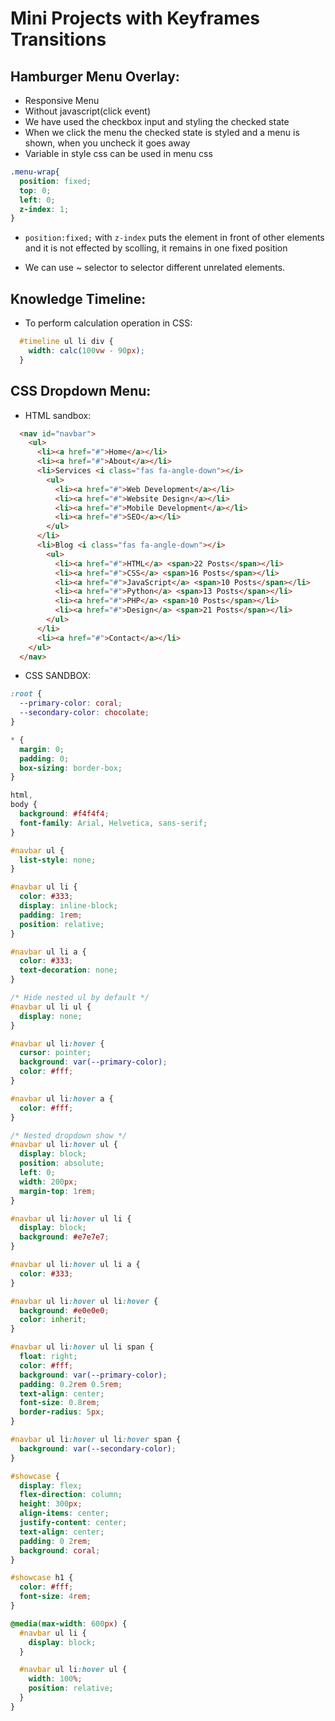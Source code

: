 # Mini Projects with Keyframes Transitions

## Hamburger Menu Overlay:

- Responsive Menu
- Without javascript(click event)
- We have used the checkbox input and styling the checked state
- When we click the menu the checked state is styled and a menu is shown, when you uncheck it goes away
- Variable in style css can be used in menu css
```css
.menu-wrap{
  position: fixed;
  top: 0;
  left: 0;
  z-index: 1;
}
```
- ```position:fixed;``` with ```z-index``` puts the element in front of other elements and it is not effected by scolling, it remains in one fixed position

- We can use ~ selector to selector different unrelated elements. 

## Knowledge Timeline:

- To perform calculation operation in CSS:
```css
  #timeline ul li div {
    width: calc(100vw - 90px);
  }
  ```

## CSS Dropdown Menu:
- HTML sandbox:
```html
  <nav id="navbar">
    <ul>
      <li><a href="#">Home</a></li>
      <li><a href="#">About</a></li>
      <li>Services <i class="fas fa-angle-down"></i> 
        <ul>
          <li><a href="#">Web Development</a></li>
          <li><a href="#">Website Design</a></li>
          <li><a href="#">Mobile Development</a></li>
          <li><a href="#">SEO</a></li>
        </ul>
      </li>
      <li>Blog <i class="fas fa-angle-down"></i> 
        <ul>
          <li><a href="#">HTML</a> <span>22 Posts</span></li>
          <li><a href="#">CSS</a> <span>16 Posts</span></li>
          <li><a href="#">JavaScript</a> <span>10 Posts</span></li>
          <li><a href="#">Python</a> <span>13 Posts</span></li>
          <li><a href="#">PHP</a> <span>10 Posts</span></li>
          <li><a href="#">Design</a> <span>21 Posts</span></li>
        </ul>
      </li>
      <li><a href="#">Contact</a></li>
    </ul>
  </nav>
```

- CSS SANDBOX:

```css
:root {
  --primary-color: coral;
  --secondary-color: chocolate;
}

* {
  margin: 0;
  padding: 0;
  box-sizing: border-box;
}

html,
body {
  background: #f4f4f4;
  font-family: Arial, Helvetica, sans-serif;
}

#navbar ul {
  list-style: none;
}

#navbar ul li {
  color: #333;
  display: inline-block;
  padding: 1rem;
  position: relative;
}

#navbar ul li a {
  color: #333;
  text-decoration: none;
}

/* Hide nested ul by default */
#navbar ul li ul {
  display: none;
}

#navbar ul li:hover {
  cursor: pointer;
  background: var(--primary-color);
  color: #fff;
}

#navbar ul li:hover a {
  color: #fff;
}

/* Nested dropdown show */
#navbar ul li:hover ul {
  display: block;
  position: absolute;
  left: 0;
  width: 200px;
  margin-top: 1rem;
}

#navbar ul li:hover ul li {
  display: block;
  background: #e7e7e7;
}

#navbar ul li:hover ul li a {
  color: #333;
}

#navbar ul li:hover ul li:hover {
  background: #e0e0e0;
  color: inherit;
}

#navbar ul li:hover ul li span {
  float: right;
  color: #fff;
  background: var(--primary-color);
  padding: 0.2rem 0.5rem;
  text-align: center;
  font-size: 0.8rem;
  border-radius: 5px;
}

#navbar ul li:hover ul li:hover span {
  background: var(--secondary-color);
}

#showcase {
  display: flex;
  flex-direction: column;
  height: 300px;
  align-items: center;
  justify-content: center;
  text-align: center;
  padding: 0 2rem;
  background: coral;
}

#showcase h1 {
  color: #fff;
  font-size: 4rem;
}

@media(max-width: 600px) {
  #navbar ul li {
    display: block;
  }

  #navbar ul li:hover ul {
    width: 100%;
    position: relative;
  }
}
```